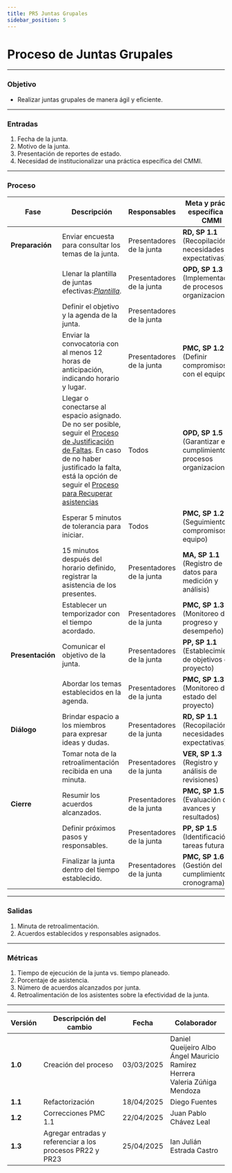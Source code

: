 ```yaml
---
title: PR5 Juntas Grupales
sidebar_position: 5
---
```


# Proceso de Juntas Grupales

---

### Objetivo

- Realizar juntas grupales de manera ágil y eficiente.

---

### Entradas

1. Fecha de la junta.
2. Motivo de la junta.
3. Presentación de reportes de estado.
4. Necesidad de institucionalizar una práctica específica del CMMI.

---

### Proceso

| Fase             | Descripción                                                                                                                                                       | Responsables              | Meta y práctica específica del CMMI                                       |
| ---------------- | ----------------------------------------------------------------------------------------------------------------------------------------------------------------- | ------------------------- | ------------------------------------------------------------------------- |
| **Preparación**  | Enviar encuesta para consultar los temas de la junta.                                                                                                             | Presentadores de la junta | **RD, SP 1.1** (Recopilación de necesidades y expectativas)               |
|                  | Llenar la plantilla de juntas efectivas:<u>_[Plantilla](https://docs.google.com/document/d/1kQ_WNJF6ZAqBEqnu3a1I7ls6aLCqXvPdEHlpKwQGfEM/edit?usp=drive_link)_</u>. | Presentadores de la junta | **OPD, SP 1.3** (Implementación de procesos organizacionales)             |
|                  | Definir el objetivo y la agenda de la junta.                                                                                                                       | Presentadores de la junta |                     |
|                  | Enviar la convocatoria con al menos 12 horas de anticipación, indicando horario y lugar.                                                                           | Presentadores de la junta | **PMC, SP 1.2** (Definir compromisos con el equipo)                       |
|                  | Llegar o conectarse al espacio asignado. De no ser posible, seguir el [Proceso de Justificación de Faltas](docs/procesos/PR22-justificar-falta.md). En caso de no haber justificado la falta, está la opción de seguir el [Proceso para Recuperar asistencias](/docs/procesos/PR23-recuperar-asistencia.md) | Todos                     | **OPD, SP 1.5** (Garantizar el cumplimiento de procesos organizacionales) |
|                  | Esperar 5 minutos de tolerancia para iniciar.                                                                                                                      | Todos                     | **PMC, SP 1.2** (Seguimiento de compromisos del equipo)                   |
|                  | 15 minutos después del horario definido, registrar la asistencia de los presentes.                                                                                 | Presentadores de la junta | **MA, SP 1.1** (Registro de datos para medición y análisis)               |
|                  | Establecer un temporizador con el tiempo acordado.                                                                                                                 | Presentadores de la junta | **PMC, SP 1.3** (Monitoreo del progreso y desempeño)                      |
| **Presentación** | Comunicar el objetivo de la junta.                                                                                                                                 | Presentadores de la junta | **PP, SP 1.1** (Establecimiento de objetivos del proyecto)                |
|                  | Abordar los temas establecidos en la agenda.                                                                                                                       | Presentadores de la junta | **PMC, SP 1.3** (Monitoreo del estado del proyecto)                       |
| **Diálogo**      | Brindar espacio a los miembros para expresar ideas y dudas.                                                                                                        | Presentadores de la junta | **RD, SP 1.1** (Recopilación de necesidades y expectativas)               |
|                  | Tomar nota de la retroalimentación recibida en una minuta.                                                                                                         | Presentadores de la junta | **VER, SP 1.3** (Registro y análisis de revisiones)                       |
| **Cierre**       | Resumir los acuerdos alcanzados.                                                                                                                                   | Presentadores de la junta | **PMC, SP 1.5** (Evaluación de avances y resultados)                      |
|                  | Definir próximos pasos y responsables.                                                                                                                             | Presentadores de la junta | **PP, SP 1.5** (Identificación de tareas futuras)                         |
|                  | Finalizar la junta dentro del tiempo establecido.                                                                                                                  | Presentadores de la junta | **PMC, SP 1.6** (Gestión del cumplimiento del cronograma)                 |

---

### Salidas

1. Minuta de retroalimentación.
2. Acuerdos establecidos y responsables asignados.

---

### Métricas

1. Tiempo de ejecución de la junta vs. tiempo planeado.
2. Porcentaje de asistencia.
3. Número de acuerdos alcanzados por junta.
4. Retroalimentación de los asistentes sobre la efectividad de la junta.

---

| Versión | Descripción del cambio                | Fecha    | Colaborador                |
| ------- | ------------------------------------- | -------- | -------------------------- |
| **1.0**     | Creación del proceso | 03/03/2025 | Daniel Queijeiro Albo <br/> Ángel Mauricio Ramírez Herrera <br/> Valeria Zúñiga Mendoza |
| **1.1**     | Refactorización          | 18/04/2025 | Diego Fuentes |
| **1.2** | Correcciones PMC 1.1 | 22/04/2025 | Juan Pablo Chávez Leal |
| **1.3** | Agregar entradas y referenciar a los procesos PR22 y PR23 | 25/04/2025 | Ian Julián Estrada Castro | 